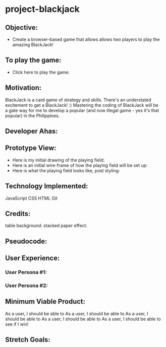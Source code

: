 # project-blackjack

## Objective:
  - Create a browser-based game that allows allows two players to play the amazing BlackJack!

## To play the game:
- Click here to play the game.

## Motivation:
BlackJack is a card game of strategy and skills. There's an understated excitement to get a BlackJack! :) Mastering the coding of BlackJack will be a gate way for me to develop a popular (and now illegal game - yes it's that popular) in the Philippines.

## Developer Ahas:


## Prototype View:
- Here is my initial drawing of the playing field:
- Here is an initial wire-frame of how the playing field will be set up:
- Here is what the playing field looks like, post styling:

## Technology Implemented:
JavaScript
CSS
HTML
Git

## Credits:
table background: 
stacked paper effect:

## Pseudocode:

## User Experience:
### User Persona #1:

### User Persona #2:

## Minimum Viable Product:
As a user, I should be able to 
As a user, I should be able to 
As a user, I should be able to 
As a user, I should be able to 
As a user, I should be able to see if I win!

## Stretch Goals:
